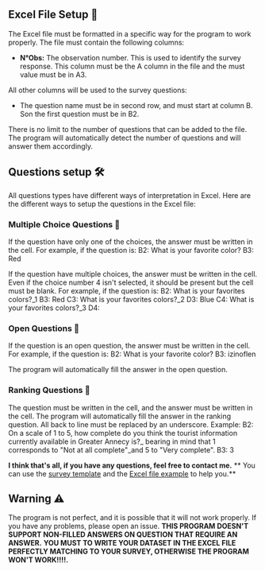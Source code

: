 ## Excel File Setup 📑

The Excel file must be formatted in a specific way for the program to work properly. The file must contain the following columns:

- **N°Obs:** The observation number. This is used to identify the survey response. This column must be the A column in the file and the must value must be in A3.

All other columns will be used to the survey questions:

- The question name must be in second row, and must start at column B. Son the first question must be in B2.

There is no limit to the number of questions that can be added to the file.
The program will automatically detect the number of questions and will answer them accordingly.

## Questions setup 🛠️

All questions types have different ways of interpretation in Excel. Here are the different ways to setup the questions in the Excel file:

### Multiple Choice Questions 📝

If the question have only one of the choices, the answer must be written in the cell. For example, if the question is:
B2: What is your favorite color?
B3: Red

If the question have multiple choices, the answer must be written in the cell. Even if the choice number 4 isn't selected, it should be present but the cell must be blank. For example, if the question is:
B2: What is your favorites colors?_1
B3: Red
C3: What is your favorites colors?_2
D3: Blue
C4: What is your favorites colors?_3
D4:

### Open Questions 📝

If the question is an open question, the answer must be written in the cell. For example, if the question is:
B2: What is your favorite color?
B3: izinoflen

The program will automatically fill the answer in the open question.

### Ranking Questions 📝

The question must be written in the cell, and the answer must be written in the cell. The program will automatically fill the answer in the ranking question. All back to line must be replaced by an underscore.
Example:
B2: On a scale of 1 to 5, how complete do you think the tourist information currently available in Greater Annecy is?_ bearing in mind that 1 corresponds to "Not at all complete"_and 5 to "Very complete".
B3: 3

**I think that's all, if you have any questions, feel free to contact me.**
** You can use the [survey template](survey_template.xlsx) and the [Excel file example](exp_QuestionnairevilledAnnecy.xlsx) to help you.**

## Warning ⚠️

The program is not perfect, and it is possible that it will not work properly. If you have any problems, please open an issue.
**THIS PROGRAM DOESN'T SUPPORT NON-FILLED ANSWERS ON QUESTION THAT REQUIRE AN ANSWER.**
**YOU MUST TO WRITE YOUR DATASET IN THE EXCEL FILE PERFECTLY MATCHING TO YOUR SURVEY, OTHERWISE THE PROGRAM WON'T WORK!!!!.**
